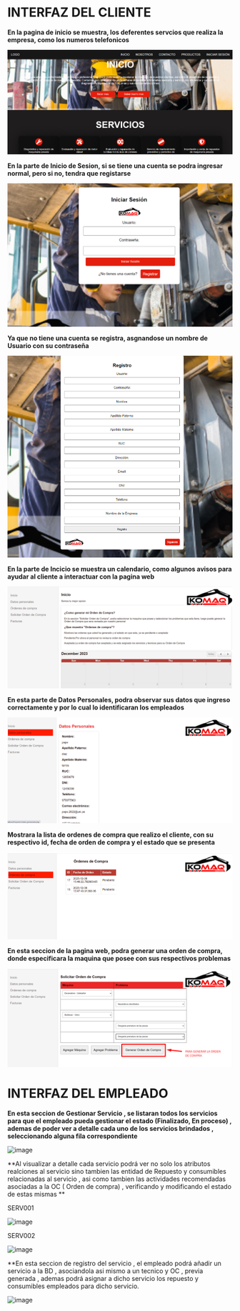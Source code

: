 # INTERFAZ DEL CLIENTE

**En la pagina de inicio se muestra, los deferentes servcios que realiza la empresa, como los numeros telefonicos**

![](https://github.com/RenzoAr10/DBD-KomaqService/blob/main/Documentacion%20de%20Soporte/Screenshot_17.png)

**En la parte de Inicio de Sesion, si se tiene una cuenta se podra ingresar normal, pero si no, tendra que registarse**

![](https://github.com/RenzoAr10/DBD-KomaqService/blob/main/Documentacion%20de%20Soporte/Screenshot_18.png)

**Ya que no tiene una cuenta se registra, asgnandose un nombre de Usuario con su contraseña**

![](https://github.com/RenzoAr10/DBD-KomaqService/blob/main/Documentacion%20de%20Soporte/Screenshot_19.png)

**En la parte de Incicio se muestra un calendario, como algunos avisos para ayudar al cliente a interactuar con la pagina web**

![](https://github.com/RenzoAr10/DBD-KomaqService/blob/main/Documentacion%20de%20Soporte/Screenshot_20.png)

**En esta parte de Datos Personales, podra observar sus datos que ingreso correctamente y por lo cual lo identificaran los empleados**

![](https://github.com/RenzoAr10/DBD-KomaqService/blob/main/Documentacion%20de%20Soporte/Screenshot_21.png)

**Mostrara la lista de ordenes de compra que realizo el cliente, con su respectivo id, fecha de orden de compra y el estado que se presenta**

![](https://github.com/RenzoAr10/DBD-KomaqService/blob/main/Documentacion%20de%20Soporte/Screenshot_22.png)

**En esta seccion de la pagina web, podra generar una orden de compra, donde especificara la maquina que posee con sus respectivos problemas**

![](https://github.com/RenzoAr10/DBD-KomaqService/blob/main/Documentacion%20de%20Soporte/Screenshot_23.png)

# INTERFAZ DEL EMPLEADO

**En esta seccion de Gestionar Servicio , se listaran todos los servicios para que el empleado pueda gestionar el estado (Finalizado, En proceso) , ademas de poder ver a detalle cada uno de los servicios brindados , seleccionando alguna fila correspondiente**

![image](https://github.com/RenzoAr10/DBD-KomaqService/assets/121067321/539938a4-ca7a-4017-bf83-2c34ffec0626)

**Al visualizar a detalle cada servicio podrá ver no solo los atributos realciones al servicio sino tambien las entidad de Repuesto y consumibles relacionadas al servicio , asi como tambien las actividades recomendadas asociadas a la OC ( Orden de compra) , verificando y modificando el estado de estas mismas **

SERV001

![image](https://github.com/RenzoAr10/DBD-KomaqService/assets/121067321/8fc04e45-39ef-424e-94f2-18b3899a303a)

SERV002

![image](https://github.com/RenzoAr10/DBD-KomaqService/assets/121067321/a15c52d5-70e2-4c9c-b24b-750aa13ef035)

**En esta seccion de registro del servicio , el empleado podrá añadir un servicio a la BD , asociandola asi mismo a un tecnico y OC , previa generada , ademas podrá asignar a dicho servicio los repuesto y consumibles empleados para dicho servicio.

![image](https://github.com/RenzoAr10/DBD-KomaqService/assets/121067321/f3b63e12-4672-4751-99e7-1ea5fec8af33)
